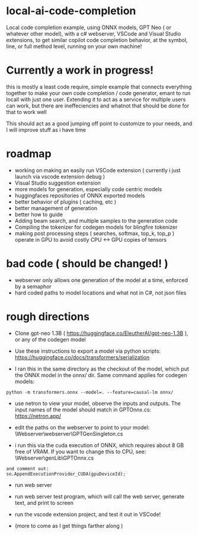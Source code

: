 # local-ai-code-completion
Local code completion example, using ONNX models, GPT Neo ( or whatever other model), with a c# webserver, VSCode and Visual Studio extensions, to get similar copilot code completion behavior, at the symbol, line, or full method level, running on your own machine!


# Currently a work in progress!

this is mostly a least code require, simple example that connects everything together to make your own code completion / code generator, emant to run locall with just one user. Extending it to act as a service for multiple users can work, but there are ineffeciencies and whatnot that should be done for that to work well 

This should act as a good jumping off point to customize to your needs, and I will improve stuff as i have time


# roadmap
- working on making an easily run VSCode extension ( currently i just launch via vscode extension debug )
- Visual Studio suggestion extension
- more models for generation, especially code centric models
- huggingfaces repositories of ONNX exported models
- better behavior of plugins ( caching, etc )
- better management of generation
- better how to guide
- Adding beam search, and multiple samples to the generation code
- Compiling the tokenizer for codegen models for blingfire tokenizer
- making post processing steps ( searches, softmax, top_k, top_p ) operate in GPU to avoid costly CPU <-> GPU copies of tensors


# bad code ( should be changed! )
- webserver only allows one generation of the model at a time, enforced by a semaphor
- hard coded paths to model locations and what not in C#, not json files


# rough directions
- Clone gpt-neo 1.3B ( https://huggingface.co/EleutherAI/gpt-neo-1.3B ), or any of the codegen model

- Use these instructions to export a model via python scripts: https://huggingface.co/docs/transformers/serialization

- I ran this in the same directory as the checkout of the model, which put the ONNX model in the onnx/ dir. Same command applies for codegen models:
```
python -m transformers.onnx --model=. --feature=causal-lm onnx/
```

- use netron to view your model, observe the inputs and outputs. The input names of the model should match in GPTOnnx.cs: https://netron.app/

- edit the paths on the webserver to point to your model: \Webserver\webserver\GPTGenSingleton.cs

- i run this via the cuda execution of ONNX, which requires about 8 GB free of VRAM. If you want to change this to CPU, see: \Webserver\genLib\GPTOnnx.cs
```
and comment out:
so.AppendExecutionProvider_CUDA(gpuDeviceId);
```
- run web server

- run web server test program, which will call the web server, generate text, and print to screen

- run the vscode extension project, and test it out in VSCode!

- (more to come as I get things farther along )

